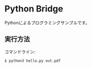 Python Bridge
==============

Pythonによるプログラミングサンプルです。

実行方法
--------

コマンドライン:

    $ python3 hello.py out.pdf
